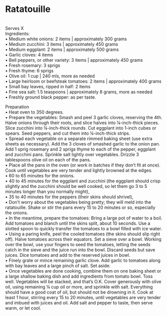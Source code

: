 # Ratatouille

\
Serves X\
Ingredients:\
• Medium white onions: 2 items | approximately 300 grams\
• Medium zucchini: 3 items | approximately 450 grams\
• Medium eggplant: 2 items | approximately 500 grams\
• Garlic cloves: 4 items\
• Bell peppers, or other variety: 3 items | approximately 450 grams\
• Fresh rosemary: 3 sprigs\
• Fresh thyme: 6 sprigs\
• Olive oil: 1 cup | 240 mls, more as needed\
• Large heirloom or beefsteak tomatoes: 2 items | approximately 400 grams\
• Small bay leaves, ripped in half: 2 items\
• Fine sea salt: 1.5 teaspoons | approximately 8 grams, more as needed\
• Freshly ground black pepper: as per taste.

Preparation\
• Heat oven to 350 degrees.\
• Prepare the vegetables: Smash and peel 3 garlic cloves, reserving the 4th. Halve onions through their roots, and slice halves into ¼-inch-thick pieces. Slice zucchini into ¼-inch-thick rounds. Cut eggplant into 1-inch cubes or spears. Seed peppers, and cut them into ¼-inch-thick strips.\
• Spread each vegetable on a separate rimmed baking sheet (use extra sheets as necessary). Add the 3 cloves of smashed garlic to the onion pan. Add 1 sprig rosemary and 2 sprigs thyme to each of the pepper, eggplant and zucchini pans. Sprinkle salt lightly over vegetables. Drizzle 3 tablespoons olive oil on each of the pans.\
• Place all the pans in the oven (or work in batches if they don’t fit at once). Cook until vegetables are very tender and lightly browned at the edges.\
• 60 to 65 minutes for the onions.\
• 40 to 45 minutes for the eggplant and zucchini (the eggplant should crisp slightly and the zucchini should be well cooked, so let them go 3 to 5 minutes longer than you normally might),\
• 35 to 40 minutes for the peppers (their skins should shrivel),\
• Don’t worry about the vegetables being pretty; they will meld into the ratatouille. Shake or stir the pans every 15 to 20 minutes or so, especially the onions.\
• In the meantime, prepare the tomatoes: Bring a large pot of water to a boil. Add tomatoes and blanch until the skins split, about 10 seconds. Use a slotted spoon to quickly transfer the tomatoes to a bowl filled with ice water.\
• Using a paring knife, peel the cooled tomatoes (the skins should slip right off). Halve tomatoes across their equators. Set a sieve over a bowl. Working over the bowl, use your fingers to seed the tomatoes, letting the seeds catch in the sieve and the juice run into the bowl. Discard seeds but save juices. Dice tomatoes and add to the reserved juices in bowl.\
• Finely grate or mince remaining garlic clove. Add garlic to tomatoes along with bay leaves and a large pinch of salt. Set aside.\
• Once vegetables are done cooking, combine them on one baking sheet or a large shallow baking dish and add ingredients from tomato bowl. Toss well. Vegetables will be stacked, and that’s O.K. Cover generously with olive oil, using remaining ¼ cup oil or more, and sprinkle with salt. Everything should have a good coat of oil, but should not be drowning in it. Cook at least 1 hour, stirring every 15 to 20 minutes, until vegetables are very tender and imbued with juices and oil. Add salt and pepper to taste, then serve warm, or let cool.
